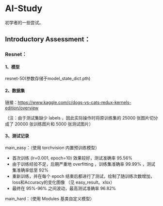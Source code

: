 # AI-Study
初学者的一些尝试。


## Introductory Assessment：

### Resnet：

#### 1、模型
resnet-50(参数存储于model_state_dict.pth)
#### 2、数据集
链接：https://www.kaggle.com/c/dogs-vs-cats-redux-kernels-edition/overview 

（注：由于测试集缺少 labels ，因此实际操作时将原训练集的 25000 张图片切分成了 20000 张训练图片和 5000 张测试图片）

#### 3、测试记录

main_easy：（使用 torchvision 内置预训练模型）
- 首次训练 (lr=0.001, epoch=10) 效果较好，测试准确率 95.56%
- 由于训练经验不足，后期严重地 overfitting ，训练集准确率 99.99% ，测试集准确率低至 92%
- 重新训练，并在每个 epoch 结束后都进行了测试，绘制了随训练次数增加，loss和Accuracy的变化图像 （见 easy_result。xlsx）
- 最终在 95%-96% 之间波动，最高测试准确率 96.82%

main_hard：（使用 Modules 基类自定义模型）
